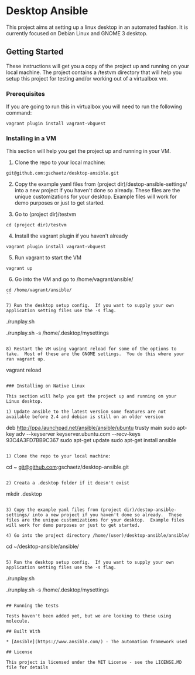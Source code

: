 # Desktop Ansible

This project aims at setting up a linux desktop in an automated fashion.  It is 
currently focused on Debian Linux and GNOME 3 desktop.  

## Getting Started

These instructions will get you a copy of the project up and running on your local machine. The project contains a /testvm directory that will help you setup this project for testing and/or working out of a virtualbox vm.  

### Prerequisites

If you are going to run this in virtualbox you will need to run the following command:

```
vagrant plugin install vagrant-vbguest
```

### Installing in a VM

This section will help you get the project up and running in your VM.   

1) Clone the repo to your local machine:  
```
git@github.com:gschaetz/desktop-ansible.git 
```

2) Copy the example yaml files from (project dir)/destop-ansible-settings/ into a new project if you haven't done so already.  These files are the unique customizations for your desktop.  Example files will work for demo purposes or just to get started.

3) Go to (project dir)/testvm
```
cd (project dir)/testvm
```

4) Install the vagrant plugin if you haven't already
```
vagrant plugin install vagrant-vbguest
```

5) Run vagrant to start the VM 
```
vagrant up
```

6) Go into the VM and go to /home/vagrant/ansible/
```
cd /home/vagrant/ansible/
``

7) Run the desktop setup config.  If you want to supply your own application setting files use the -s flag.  
```
./runplay.sh

./runplay.sh -s /home/.desktop/mysettings
```

8) Restart the VM using vagrant reload for some of the options to take.  Most of these are the GNOME settings.  You do this where your ran vagrant up.
```
vagrant reload
```

### Installing on Native Linux

This section will help you get the project up and running on your Linux desktop.   

1) Update ansible to the latest version some features are not available before 2.4 and debian is still on an older version
```
deb http://ppa.launchpad.net/ansible/ansible/ubuntu trusty main
sudo apt-key adv --keyserver keyserver.ubuntu.com --recv-keys 93C4A3FD7BB9C367
sudo apt-get update
sudo apt-get install ansible
```

1) Clone the repo to your local machine:  
```
cd ~
git@github.com:gschaetz/desktop-ansible.git 
```

2) Creata a .desktop folder if it doesn't exist
```
mkdir .desktop
```

3) Copy the example yaml files from (project dir)/destop-ansible-settings/ into a new project if you haven't done so already.  These files are the unique customizations for your desktop.  Example files will work for demo purposes or just to get started.

4) Go into the project directory /home/(user)/desktop-ansible/ansible/
```
cd ~/desktop-ansible/ansible/ 
```

5) Run the desktop setup config.  If you want to supply your own application setting files use the -s flag.  
```
./runplay.sh

./runplay.sh -s /home/.desktop/mysettings
```

## Running the tests

Tests haven't been added yet, but we are looking to these using molecule. 

## Built With

* [Ansible](https://www.ansible.com/) - The automation framework used

## License

This project is licensed under the MIT License - see the LICENSE.MD file for details